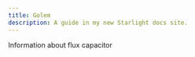 ```yaml
---
title: Golem
description: A guide in my new Starlight docs site.
---
```


Information about flux capacitor 

